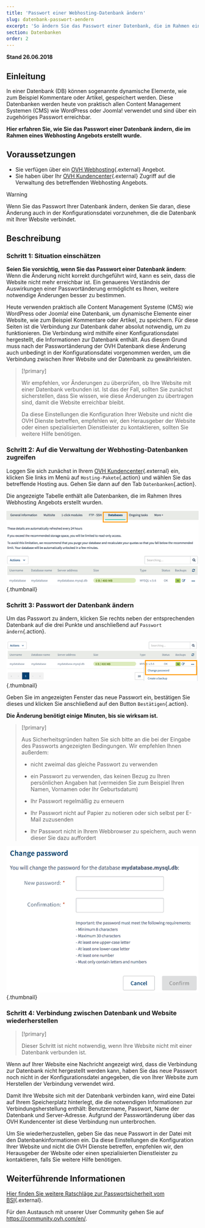 ```yaml
---
title: 'Passwort einer Webhosting-Datenbank ändern'
slug: datenbank-passwort-aendern
excerpt: 'So ändern Sie das Passwort einer Datenbank, die im Rahmen eines Webhosting Angebots erstellt wurde.'
section: Datenbanken
order: 2
---
```


**Stand 26.06.2018**

## Einleitung

In einer Datenbank (DB) können sogenannte dynamische Elemente, wie zum Beispiel Kommentare oder Artikel, gespeichert werden. Diese Datenbanken werden heute von praktisch allen Content Management Systemen (CMS) wie WordPress oder Joomla! verwendet und sind über ein zugehöriges Passwort erreichbar.

**Hier erfahren Sie, wie Sie das Passwort einer Datenbank ändern, die im Rahmen eines Webhosting Angebots erstellt wurde.**

## Voraussetzungen

- Sie verfügen über ein [OVH Webhosting](https://www.ovh.de/hosting/){.external} Angebot.
- Sie haben über Ihr [OVH Kundencenter](https://www.ovh.com/auth/?action=gotomanager){.external} Zugriff auf die Verwaltung des betreffenden Webhosting Angebots.

> [!warning]
>
> Wenn Sie das Passwort Ihrer Datenbank ändern, denken Sie daran, diese Änderung auch in der Konfigurationsdatei vorzunehmen, die die Datenbank mit Ihrer Website verbindet.
>

## Beschreibung

### Schritt 1: Situation einschätzen

**Seien Sie vorsichtig, wenn Sie das Passwort einer Datenbank ändern**: Wenn die Änderung nicht korrekt durchgeführt wird, kann es sein, dass die Website nicht mehr erreichbar ist. Ein genaueres Verständnis der Auswirkungen einer Passwortänderung ermöglicht es Ihnen, weitere notwendige Änderungen besser zu bestimmen.

Heute verwenden praktisch alle Content Management Systeme (CMS) wie WordPress oder Joomla! eine Datenbank, um dynamische Elemente einer Website, wie zum Beispiel Kommentare oder Artikel, zu speichern. Für diese Seiten ist die Verbindung zur Datenbank daher absolut notwendig, um zu funktionieren. Die Verbindung wird mithilfe einer Konfigurationsdatei hergestellt, die Informationen zur Datenbank enthält. Aus diesem Grund muss nach der Passwortänderung der OVH Datenbank diese Änderung auch unbedingt in der Konfigurationsdatei vorgenommen werden, um die Verbindung zwischen Ihrer Website und der Datenbank zu gewährleisten.

> [!primary]
>
> Wir empfehlen, vor Änderungen zu überprüfen, ob Ihre Website mit einer Datenbank verbunden ist. Ist das der Fall, sollten Sie zunächst sicherstellen, dass Sie wissen, wie diese Änderungen zu übertragen sind, damit die Website erreichbar bleibt.
>
> Da diese Einstellungen die Konfiguration Ihrer Website und nicht die OVH Dienste betreffen, empfehlen wir, den Herausgeber der Website oder einen spezialisierten Dienstleister zu kontaktieren, sollten Sie weitere Hilfe benötigen.
>

### Schritt 2: Auf die Verwaltung der Webhosting-Datenbanken zugreifen

Loggen Sie sich zunächst in Ihrem [OVH Kundencenter](https://www.ovh.com/auth/?action=gotomanager){.external} ein, klicken Sie links im Menü auf `Hosting-Pakete`{.action} und wählen Sie das betreffende Hosting aus. Gehen Sie dann auf den Tab `Datenbanken`{.action}.

Die angezeigte Tabelle enthält alle Datenbanken, die im Rahmen Ihres Webhosting Angebots erstellt wurden.

![datenbank passwort](images/database-password-step1.png){.thumbnail}

### Schritt 3: Passwort der Datenbank ändern

Um das Passwort zu ändern, klicken Sie rechts neben der entsprechenden Datenbank auf die drei Punkte und anschließend auf `Passwort ändern`{.action}.

![datenbank passwort](images/database-password-step2.png){.thumbnail}

Geben Sie im angezeigten Fenster das neue Passwort ein, bestätigen Sie dieses und klicken Sie anschließend auf den Button `Bestätigen`{.action}.

**Die Änderung benötigt einige Minuten, bis sie wirksam ist.**

> [!primary]
>
> Aus Sicherheitsgründen halten Sie sich bitte an die bei der Eingabe des Passworts angezeigten Bedingungen. Wir empfehlen Ihnen außerdem:
>
> - nicht zweimal das gleiche Passwort zu verwenden
>
> - ein Passwort zu verwenden, das keinen Bezug zu Ihren persönlichen Angaben hat (vermeiden Sie zum Beispiel Ihren Namen, Vornamen oder Ihr Geburtsdatum)
>
> - Ihr Passwort regelmäßig zu erneuern
>
> - Ihr Passwort nicht auf Papier zu notieren oder sich selbst per E-Mail zuzusenden
>
> - Ihr Passwort nicht in Ihrem Webbrowser zu speichern, auch wenn dieser Sie dazu auffordert
>

![datenbank passwort](images/database-password-step3.png){.thumbnail}

### Schritt 4: Verbindung zwischen Datenbank und Website wiederherstellen

> [!primary]
>
> Dieser Schritt ist nicht notwendig, wenn Ihre Website nicht mit einer Datenbank verbunden ist.
>

Wenn auf Ihrer Website eine Nachricht angezeigt wird, dass die Verbindung zur Datenbank nicht hergestellt werden kann, haben Sie das neue Passwort noch nicht in der Konfigurationsdatei angegeben, die von Ihrer Website zum Herstellen der Verbindung verwendet wird.

Damit Ihre Website sich mit der Datenbank verbinden kann, wird eine Datei auf Ihrem Speicherplatz hinterlegt, die die notwendigen Informationen zur Verbindungsherstellung enthält: Benutzername, Passwort, Name der Datenbank und Server-Adresse. Aufgrund der Passwortänderung über das OVH Kundencenter ist diese Verbindung nun unterbrochen.

Um Sie wiederherzustellen, geben Sie das neue Passwort in der Datei mit den Datenbankinformationen ein. Da diese Einstellungen die Konfiguration Ihrer Website und nicht die OVH Dienste betreffen, empfehlen wir, den Herausgeber der Website oder einen spezialisierten Dienstleister zu kontaktieren, falls Sie weitere Hilfe benötigen.

## Weiterführende Informationen

[Hier finden Sie weitere Ratschläge zur Passwortsicherheit vom BSI](https://www.bsi-fuer-buerger.de/BSIFB/DE/Empfehlungen/Passwoerter/passwoerter_node.html){.external}.

Für den Austausch mit unserer User Community gehen Sie auf <https://community.ovh.com/en/>.